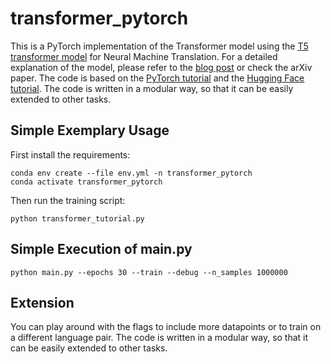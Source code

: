 # transformer_pytorch

This is a PyTorch implementation of the Transformer model using the [T5 transformer model](https://arxiv.org/abs/1910.10683) for Neural Machine Translation. For a detailed explanation of the model, please refer to the [blog post](https://towardsdatascience.com/transformers-141e32e69591) or check the arXiv paper. The code is based on the [PyTorch tutorial](https://pytorch.org/tutorials/beginner/transformer_tutorial.html) and the [Hugging Face tutorial](https://huggingface.co/course/chapter7/4?fw=pt). The code is written in a modular way, so that it can be easily extended to other tasks.

## Simple Exemplary Usage
First install the requirements:
```
conda env create --file env.yml -n transformer_pytorch
conda activate transformer_pytorch
```

Then run the training script:
```
python transformer_tutorial.py
```

## Simple Execution of main.py
```
python main.py --epochs 30 --train --debug --n_samples 1000000
```

## Extension
You can play around with the flags to include more datapoints or to train on a different language pair. The code is written in a modular way, so that it can be easily extended to other tasks.